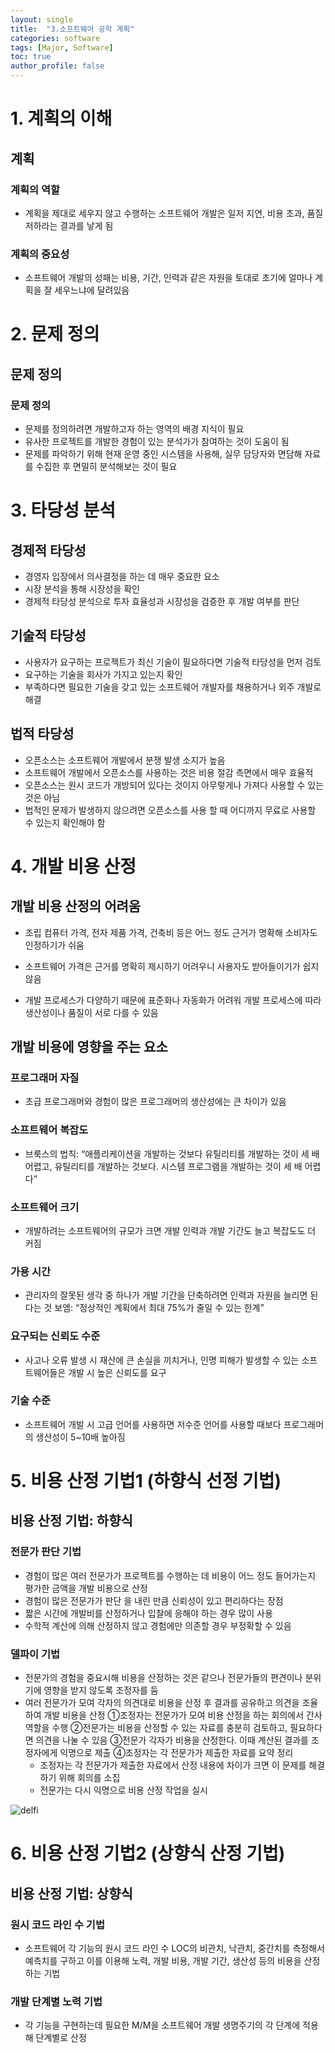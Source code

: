 ```yaml
---
layout: single
title:  "3.소프트웨어 공학 계획"
categories: software
tags: [Major, Software]
toc: true
author_profile: false
---
```



# 1. 계획의 이해

## 계획

### 계획의 역할
- 계획을 제대로 세우지 않고 수행하는 소프트웨어 개발은 일저 지연, 비용 초과, 품질 저하라는 결과를 낳게 됨

### 계획의 중요성
- 소프트웨어 개발의 성패는 비용, 기간, 인력과 같은 자원을 토대로 초기에 얼마나 계획을 잘 세우느냐에 달려있음



# 2. 문제 정의

## 문제 정의
### 문제 정의
- 문제를 정의하려면 개발하고자 하는 영역의 배경 지식이 필요
- 유사한 프로젝트를 개발한 경험이 있는 분석가가 참여하는 것이 도움이 됨
- 문제를 파악하기 위해 현재 운영 중인 시스템을 사용해, 실무 담당자와 면담해 자료를 수집한 후 면밀히 분석해보는 것이 필요


# 3. 타당성 분석

## 경제적 타당성
- 경영자 입장에서 의사결정을 하는 데 매우 중요한 요소
- 시장 분석을 통해 시장성을 확인
- 경제적 타당성 분석으로 투자 효율성과 시장성을 검증한 후 개발 여부를 판단

## 기술적 타당성

- 사용자가 요구하는 프로젝트가 최신 기술이 필요하다면 기술적 타당성을 먼저 검토
- 요구하는 기술을 회사가 가지고 있는지 확인
- 부족하다면 필요한 기술을 갖고 있는 소프트웨어 개발자를 채용하거나 외주 개발로 해결

## 법적 타당성
- 오픈소스는 소프트웨어 개발에서 분쟁 발생 소지가 높음
- 소프트웨어 개발에서 오픈소스를 사용하는 것은 비용 절감 측면에서 매우 효율적
- 오픈소스는 원시 코드가 개방되어 있다는 것이지 아무렇게나 가져다 사용할 수 있는 것은 아님
- 법적인 문제가 발생하지 않으려면 오픈소스를 사용 할 때 어디까지 무료로 사용할 수 있는지 확인해야 함

# 4. 개발 비용 산정
## 개발 비용 산정의 어려움
- 조립 컴퓨터 가격, 전자 제품 가격, 건축비 등은 어느 정도 근거가 명확해 소비자도 인정하기가 쉬움

- 소프트웨어 가격은 근거를 명확히 제시하기 어려우니 사용자도 받아들이기가 쉽지 않음
- 개발 프로세스가 다양하기 때문에 표준화나 자동화가 어려워 개발 프로세스에 따라 생산성이나 품질이 서로 다를 수 있음

## 개발 비용에 영향을 주는 요소
### 프로그래머 자질
- 초급 프로그래머와 경험이 많은 프로그래머의 생산성에는 큰 차이가 있음

### 소프트웨어 복잡도
- 브룩스의 법칙: “애플리케이션을 개발하는 것보다 유틸리티를 개발하는 것이 세 배 어렵고, 유틸리티를 개발하는 것보다. 시스템 프로그램을 개발하는 것이 세 배 어렵다”

### 소프트웨어 크기
- 개발하려는 소프트웨어의 규모가 크면 개발 인력과 개발 기간도 늘고 복잡도도 더 커짐

### 가용 시간
- 관리자의 잘못된 생각 중 하나가 개발 기간을 단축하려면 인력과 자원을 늘리면 된다는 것
보엠: “정상적인 계획에서 최대 75%가 줄일 수 있는 한계”

### 요구되는 신뢰도 수준
- 사고나 오류 발생 시 재산에 큰 손실을 끼치거나, 인명 피해가 발생할 수 있는 소프트웨어들은 개발 시 높은 신뢰도를 요구

### 기술 수준
- 소프트웨어 개발 시 고급 언어를 사용하면 저수준 언어를 사용할 때보다 프로그래머의 생산성이 5~10배 높아짐


# 5. 비용 산정 기법1 (하향식 선정 기법)
## 비용 산정 기법: 하향식

### 전문가 판단 기법
- 경험이 많은 여러 전문가가 프로젝트를 수행하는 데 비용이 어느 정도 들어가는지 평가한 금액을 개발 비용으로 산정
- 경험이 많은 전문가가 판단 을 내린 만큼 신뢰성이 있고 편리하다는 장점
- 짧은 시간에 개발비를 산정하거나 입찰에 응해야 하는 경우 많이 사용
- 수학적 계산에 의해 산정하지 않고 경험에만 의존할 경우 부정확할 수 있음

### 델파이 기법
- 전문가의 경험을 중요시해 비용을 산정하는 것은 같으나 전문가들의 편견이나 분위기에 영향을 받지 않도록 조정자를 둠
- 여러 전문가가 모여 각자의 의견대로 비용을 산정 후 결과를 공유하고 의견을 조율하여 개발 비용을 산정
	①조정자는 전문가가 모여 비용 산정을 하는 회의에서 간사 역할을 수행
	②전문가는 비용을 산정할 수 있는 자료를 충분히 검토하고, 필요하다면 의견을 나눌 수 있음
	③전문가 각자가 비용을 산정한다. 이때 계산된 결과를 조정자에게 익명으로 제출
	④조정자는 각 전문가가 제출한 자료를 요약 정리
	- 조정자는 각 전문가가 제출한 자료에서 산정 내용에 차이가 크면 이 문제를 해결하기 위해 회의를 소집
	- 전문가는 다시 익명으로 비용 산정 작업을 실시

![delfi]({{site.url}}/assets/images/2024-3-1-softw/delfi.png)


# 6. 비용 산정 기법2 (상향식 산정 기법)

## 비용 산정 기법: 상향식

### 원시 코드 라인 수 기법
- 소프트웨어 각 기능의 원시 코드 라인 수 LOC의 비관치, 낙관치, 중간치를 측정해서 예측치를 구하고 이를 이용해 노력, 개발 비용, 개발 기간, 생산성 등의 비용을 산정하는 기법

### 개발 단계별 노력 기법
- 각 기능을 구현하는데 필요한 M/M을 소프트웨어 개발 생명주기의 각 단계에 적용해 단계별로 산정




